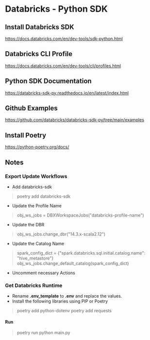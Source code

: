 # Databricks - Python SDK

## Install Databricks SDK

https://docs.databricks.com/en/dev-tools/sdk-python.html

## Databricks CLI Profile

https://docs.databricks.com/en/dev-tools/cli/profiles.html

## Python SDK Documentation

https://databricks-sdk-py.readthedocs.io/en/latest/index.html

## Github Examples

https://github.com/databricks/databricks-sdk-py/tree/main/examples


## Install Poetry

https://python-poetry.org/docs/


## Notes

### Export Update Workflows

- Add databricks-sdk

> poetry add databricks-sdk

- Update the Profile Name

> obj_ws_jobs = DBXWorkspaceJobs("databricks-profile-name")

- Update the DBR

> obj_ws_jobs.change_dbr("14.3.x-scala2.12")

- Update the Catalog Name

> spark_config_dict = {"spark.databricks.sql.initial.catalog.name": "hive_metastore"}
> obj_ws_jobs.change_default_catalog(spark_config_dict)

- Uncomment necessary Actions

### Get Databricks Runtime

- Rename **.env_template** to **.env** and replace the values.
- Install the following libraries using PIP or Poetry

> poetry add python-dotenv
> poetry add requests

#### Run

> poetry run python main.py